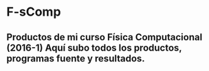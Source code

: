 # F-sComp
## Productos de mi curso Física Computacional (2016-1) Aquí subo todos los productos, programas fuente y resultados.
